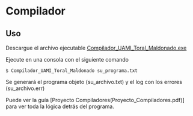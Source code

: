 # Compilador

## Uso
Descargue el archivo ejecutable [Compilador_UAMI_Toral_Maldonado.exe](Compilador_UAMI_Toral_Maldonado.exe)

Ejecute en una consola con el siguiente comando
```
$ Compilador_UAMI_Toral_Maldonado su_programa.txt
```
Se generará el programa objeto (su_archivo.txt) y el log con los errores (su_archivo.err)

Puede ver la guía [Proyecto Compiladores(Proyecto_Compiladores.pdf)] para ver toda la lógica detrás del programa.
